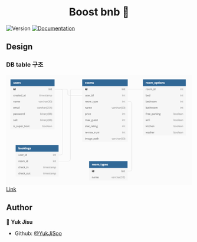 <h1 align="center">Boost bnb 👋</h1>
<p>
  <img alt="Version" src="https://img.shields.io/badge/version-1.0.0-blue.svg?cacheSeconds=2592000" />
  <a href="https://github.com/YukJiSoo/umchan-server">
    <img alt="Documentation" src="https://img.shields.io/badge/documentation-yes-brightgreen.svg" target="_blank" />
  </a>
</p>

## Design
### DB table 구조
![DB 구조](./readme-images/db-schema.png)
[Link](https://dbdiagram.io/d/5da49c13ff5115114db53be8)

## Author

👤 **Yuk Jisu**

* Github: [@YukJiSoo](https://github.com/YukJiSoo)
